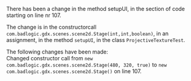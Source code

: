 There has been a change in the method setupUI, in the section of code starting on line nr 107.
  
The change is in the constructorcall ```com.badlogic.gdx.scenes.scene2d.Stage(int,int,boolean)```, in an assignment, in the method ```setupUI```, in the class ```ProjectiveTextureTest```.
  
The following changes have been made:  
Changed constructor call from ```new com.badlogic.gdx.scenes.scene2d.Stage(480, 320, true)``` to ```new com.badlogic.gdx.scenes.scene2d.Stage()``` on line 107.  
